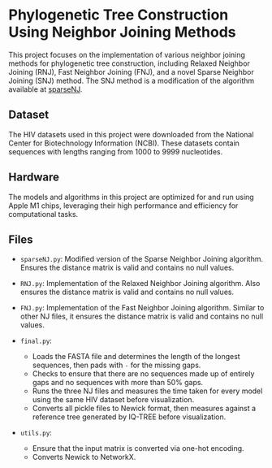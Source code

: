 # Phylogenetic Tree Construction Using Neighbor Joining Methods

This project focuses on the implementation of various neighbor joining methods for phylogenetic tree construction, including Relaxed Neighbor Joining (RNJ), Fast Neighbor Joining (FNJ), and a novel Sparse Neighbor Joining (SNJ) method. The SNJ method is a modification of the algorithm available at [sparseNJ](https://github.com/kurtsemih/sparseNJ/blob/main/sparseNJ.py).

## Dataset

The HIV datasets used in this project were downloaded from the National Center for Biotechnology Information (NCBI). These datasets contain sequences with lengths ranging from 1000 to 9999 nucleotides.

## Hardware

The models and algorithms in this project are optimized for and run using Apple M1 chips, leveraging their high performance and efficiency for computational tasks.

## Files

- `sparseNJ.py`: Modified version of the Sparse Neighbor Joining algorithm. Ensures the distance matrix is valid and contains no null values.

- `RNJ.py`: Implementation of the Relaxed Neighbor Joining algorithm. Also ensures the distance matrix is valid and contains no null values.

- `FNJ.py`: Implementation of the Fast Neighbor Joining algorithm. Similar to other NJ files, it ensures the distance matrix is valid and contains no null values.

- `final.py`: 
  - Loads the FASTA file and determines the length of the longest sequences, then pads with `-` for the missing gaps.
  - Checks to ensure that there are no sequences made up of entirely gaps and no sequences with more than 50% gaps.
  - Runs the three NJ files and measures the time taken for every model using the same HIV dataset before visualization.
  - Converts all pickle files to Newick format, then measures against a reference tree generated by IQ-TREE before visualization.
 
- `utils.py`: 
  - Ensure that the input matrix is converted via one-hot encoding.
  - Converts Newick to NetworkX.
